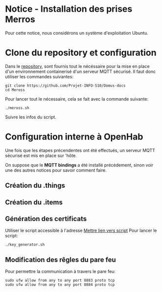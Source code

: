 # Notice - Installation des prises Merros

Pour cette notice, nous considérons un système d'exploitation Ubuntu.

# Clone du repository et configuration

Dans le [repository](https://github.com/Projet-INFO-S10/Domus-docs/tree/main/Docker), sont fournis tout le nécéssaire pour la mise en place d'un environnement containerisé d'un serveur MQTT sécurisé. Il faut donc utiliser les commandes suivantes:

    git clone https://github.com/Projet-INFO-S10/Domus-docs
    cd Meross


Pour lancer tout le nécessaire, cela se fait avec la commande suivante:

    ./meross.sh

Suivre les infos du script.

# Configuration interne à OpenHab

Une fois que les étapes précendentes ont été effectués, un serveur MQTT sécurisé est mis en place sur 'hôte.

On suppose que le **MQTT bindings** a été installé précédement, sinon voir une des autres notices pour savoir comment faire. 

## Création du .things




## Création du .items



## Génération des certificats
Utiliser le script accessible à l'adresse [Mettre lien vers script]()
Pour lancer le script:
    
    ./key_generator.sh

## Modification des rêgles du pare feu

Pour permettre la communication à travers le pare feu:

    sudo ufw allow from any to any port 8883 proto tcp
    sudo ufw allow from any to any port 8884 proto tcp
